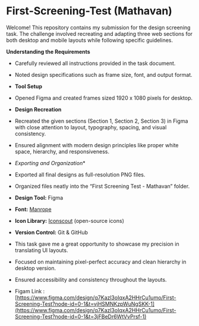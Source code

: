 # First-Screening-Test (Mathavan)
Welcome! This repository contains my submission for the design screening task. The challenge involved recreating and adapting three web sections for both desktop and mobile layouts while following specific guidelines.

**Understanding the Requirements**
   - Carefully reviewed all instructions provided in the task document.
   - Noted design specifications such as frame size, font, and output format.

   - **Tool Setup**
   - Opened Figma and created frames sized 1920 x 1080 pixels for desktop.

   - **Design Recreation**
   - Recreated the given sections (Section 1, Section 2, Section 3) in Figma with close attention to layout, typography, spacing, and visual consistency.
   - Ensured alignment with modern design principles like proper white space, hierarchy, and responsiveness.

   - *Exporting and Organization**
   - Exported all final designs as full-resolution PNG files.
   - Organized files neatly into the “First Screening Test - Mathavan” folder.

   - **Design Tool:** Figma
- **Font:** [Manrope](https://fonts.google.com/specimen/Manrope)
- **Icon Library:** [Iconscout](https://iconscout.com/) (open-source icons)
- **Version Control:** Git & GitHub

- This task gave me a great opportunity to showcase my precision in translating UI layouts.
- Focused on maintaining pixel-perfect accuracy and clean hierarchy in desktop version.
- Ensured accessibility and consistency throughout the layouts.

- Figam Link : [https://www.figma.com/design/q7Kazl3oIqxA2HHrCu1umo/First-Screening-Test?node-id=0-1&t=vjHSMNKzpWuNgSKK-1](https://www.figma.com/design/q7Kazl3oIqxA2HHrCu1umo/First-Screening-Test?node-id=0-1&t=3jFBeDr6WtVvPrsf-1)
